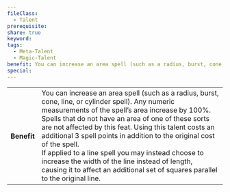 ```yaml
---
fileClass:
  - Talent
prerequisite: 
share: true
keyword: 
tags:
  - Meta-Talent
  - Magic-Talent
benefit: You can increase an area spell (such as a radius, burst, cone, line, or cylinder spell). Any numeric measurements of the spell’s area increase by 100%. Spells that do not have an area of one of these sorts are not affected by this feat. Using this talent costs an additional 3 spell points in addition to the original cost of the spell.<br>If applied to a line spell you may instead choose to increase the width of the line instead of length, causing it to affect an additional set of squares parallel to the original line.
special: 
---
```


<p><span style="overflow-x: auto;"><table><tbody><tr><th>Benefit</th><td>You can increase an area spell (such as a radius, burst, cone, line, or cylinder spell). Any numeric measurements of the spell’s area increase by 100%. Spells that do not have an area of one of these sorts are not affected by this feat. Using this talent costs an additional 3 spell points in addition to the original cost of the spell.<br>If applied to a line spell you may instead choose to increase the width of the line instead of length, causing it to affect an additional set of squares parallel to the original line.</td></tr></tbody></table></span></p>